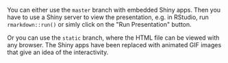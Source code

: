 You can either use the `master` branch with embedded Shiny apps. Then you have to
use a Shiny server to view the presentation, e.g. in RStudio, run `rmarkdown::run()`
or simly click on the "Run Presentation" button.

Or you can use the `static` branch, where the HTML file can be viewed with any
browser. The Shiny apps have been replaced with animated GIF images that give
an idea of the interactivity.
